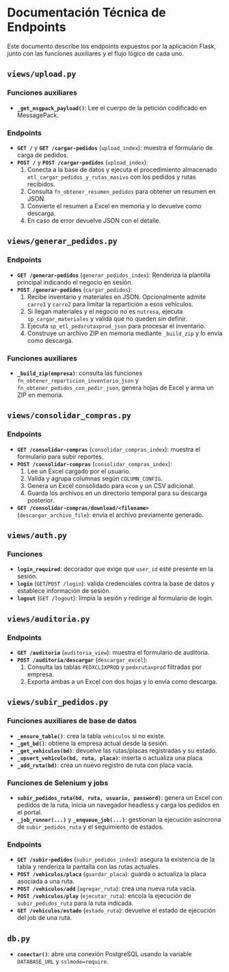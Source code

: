 # Documentación Técnica de Endpoints

Este documento describe los endpoints expuestos por la aplicación Flask, junto con las funciones auxiliares y el flujo lógico de cada uno.

## `views/upload.py`

### Funciones auxiliares
- **`_get_msgpack_payload()`**: Lee el cuerpo de la petición codificado en MessagePack.

### Endpoints
- **`GET /`** y **`GET /cargar-pedidos`** (`upload_index`): muestra el formulario de carga de pedidos.
- **`POST /`** y **`POST /cargar-pedidos`** (`upload_index`):
  1. Conecta a la base de datos y ejecuta el procedimiento almacenado `etl_cargar_pedidos_y_rutas_masivo` con los pedidos y rutas recibidos.
  2. Consulta `fn_obtener_resumen_pedidos` para obtener un resumen en JSON.
  3. Convierte el resumen a Excel en memoria y lo devuelve como descarga.
  4. En caso de error devuelve JSON con el detalle.

## `views/generar_pedidos.py`

### Endpoints
- **`GET /generar-pedidos`** (`generar_pedidos_index`): Renderiza la plantilla principal indicando el negocio en sesión.
- **`POST /generar-pedidos`** (`cargar_pedidos`):
  1. Recibe inventario y materiales en JSON. Opcionalmente admite `carro1` y `carro2` para limitar la repartición a esos vehículos.
  2. Si llegan materiales y el negocio no es `nutresa`, ejecuta `sp_cargar_materiales` y valida que no queden sin definir.
  3. Ejecuta `sp_etl_pedxrutaxprod_json` para procesar el inventario.
  4. Construye un archivo ZIP en memoria mediante `_build_zip` y lo envía como descarga.

### Funciones auxiliares
- **`_build_zip(empresa)`**: consulta las funciones `fn_obtener_reparticion_inventario_json` y `fn_obtener_pedidos_con_pedir_json`, genera hojas de Excel y arma un ZIP en memoria.

## `views/consolidar_compras.py`

### Endpoints
- **`GET /consolidar-compras`** (`consolidar_compras_index`): muestra el formulario para subir reportes.
- **`POST /consolidar-compras`** (`consolidar_compras_index`):
  1. Lee un Excel cargado por el usuario.
  2. Valida y agrupa columnas según `COLUMN_CONFIG`.
  3. Genera un Excel consolidado para `ecom` y un CSV adicional.
  4. Guarda los archivos en un directorio temporal para su descarga posterior.
- **`GET /consolidar-compras/download/<filename>`** (`descargar_archivo_file`): envía el archivo previamente generado.

## `views/auth.py`

### Funciones
- **`login_required`**: decorador que exige que `user_id` esté presente en la sesión.
- **`login`** (`GET`/`POST /login`): valida credenciales contra la base de datos y establece información de sesión.
- **`logout`** (`GET /logout`): limpia la sesión y redirige al formulario de login.

## `views/auditoria.py`

### Endpoints
- **`GET /auditoria`** (`auditoria_view`): muestra el formulario de auditoría.
- **`POST /auditoria/descargar`** (`descargar_excel`):
  1. Consulta las tablas `PEDXCLIXPROD` y `pedxrutaxprod` filtradas por empresa.
  2. Exporta ambas a un Excel con dos hojas y lo envía como descarga.

## `views/subir_pedidos.py`

### Funciones auxiliares de base de datos
- **`_ensure_table()`**: crea la tabla `vehiculos` si no existe.
- **`_get_bd()`**: obtiene la empresa actual desde la sesión.
- **`_get_vehiculos(bd)`**: devuelve las rutas/placas registradas y su estado.
- **`_upsert_vehiculo(bd, ruta, placa)`**: inserta o actualiza una placa.
- **`_add_ruta(bd)`**: crea un nuevo registro de ruta con placa vacía.

### Funciones de Selenium y jobs
- **`subir_pedidos_ruta(bd, ruta, usuario, password)`**: genera un Excel con pedidos de la ruta, inicia un navegador headless y carga los pedidos en el portal.
- **`_job_runner(...)`** y **`_enqueue_job(...)`**: gestionan la ejecución asíncrona de `subir_pedidos_ruta` y el seguimiento de estados.

### Endpoints
- **`GET /subir-pedidos`** (`subir_pedidos_index`): asegura la existencia de la tabla y renderiza la pantalla con las rutas actuales.
- **`POST /vehiculos/placa`** (`guardar_placa`): guarda o actualiza la placa asociada a una ruta.
- **`POST /vehiculos/add`** (`agregar_ruta`): crea una nueva ruta vacía.
- **`POST /vehiculos/play`** (`ejecutar_ruta`): encola la ejecución de `subir_pedidos_ruta` para la ruta indicada.
- **`GET /vehiculos/estado`** (`estado_ruta`): devuelve el estado de ejecución del job de una ruta.

## `db.py`

- **`conectar()`**: abre una conexión PostgreSQL usando la variable `DATABASE_URL` y `sslmode=require`.


